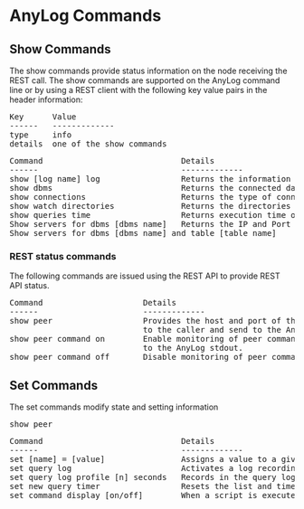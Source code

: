 # AnyLog Commands


## Show Commands

The show commands provide status information on the node receiving the REST call.
The show commands are supported on the AnyLog command line or by using a REST client with the following key value pairs in the header information:
<pre>
Key      Value
------   -------------
type     info
details  one of the show commands
</pre>

<pre>
Command                             Details
------                              -------------
show [log name] log                 Returns the information maintained in the named log (event, error, file, query) 
show dbms                           Returns the connected databases
show connections                    Returns the type of connections (IPs and ports) supported by the node
show watch directories              Returns the directories being watched for incomming data
show queries time                   Returns execution time of queries
Show servers for dbms [dbms name]   Returns the IP and Port information of the servers supporting the database
Show servers for dbms [dbms name] and table [table name]
</pre>

### REST status commands
The following commands are issued using the REST API to provide REST API status.  

<pre>
Command                     Details
------                      -------------
show peer                   Provides the host and port of the peer issueing the REST call. The values are returned   
                            to the caller and send to the AnyLog stdout.
show peer command on        Enable monitoring of peer commands. When REST calls are issued, the IP and Port of the caller and the command are send 
                            to the AnyLog stdout.
show peer command off       Disable monitoring of peer commands.     
</pre>


## Set Commands

The set commands modify state and setting information

<pre>
show peer
</pre>



<pre>
Command                             Details
------                              -------------
set [name] = [value]                Assigns a value to a given name 
set query log                       Activates a log recording queries being processed
set query log profile [n] seconds   Records in the query log only queries with execution time greater or equal to [n] seconds
set new query timer                 Resets the list and timers that monitor query execution time
set command display [on/off]        When a script is executed, determine if the script commands are displayed. Default value is on.
</pre>